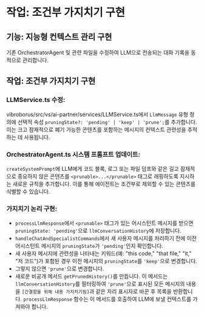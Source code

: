 # 작업: 조건부 가지치기 구현

## 기능: 지능형 컨텍스트 관리 구현
기존 OrchestratorAgent 및 관련 파일을 수정하여 LLM으로 전송되는 대화 기록을 동적으로 관리합니다.

## 작업: 조건부 가지치기 구현

### LLMService.ts 수정:
vibroborus/src/vs/ai-partner/services/LLMService.ts에서 `LlmMessage` 유형 정의에 선택적 속성 `pruningState?: 'pending' | 'keep' | 'prune';`를 추가합니다. 이는 크고 잠재적으로 폐기 가능한 콘텐츠를 포함하는 메시지의 컨텍스트 관련성을 추적하는 데 사용됩니다.

### OrchestratorAgent.ts 시스템 프롬프트 업데이트:
`createSystemPrompt`에 LLM에게 코드 블록, 로그 또는 파일 덤프와 같은 길고 잠재적으로 중요하지 않은 콘텐츠를 `<prunable>...</prunable>` 태그로 래핑하도록 지시하는 새로운 규칙을 추가합니다. 이를 통해 에이전트는 조건부로 제외할 수 있는 콘텐츠를 식별할 수 있습니다.

### 가지치기 논리 구현:
- `processLlmResponse`에서 `<prunable>` 태그가 있는 어시스턴트 메시지를 받으면 `pruningState: 'pending'`으로 `llmConversationHistory`에 저장합니다.
- `handleChatAndSpecialistCommands`에서 새 사용자 메시지를 처리하기 전에 이전 어시스턴트 메시지의 `pruningState`가 `'pending'`인지 확인합니다.
- 새 사용자 메시지에 관련성을 나타내는 키워드(예: "this code," "that file," "it," "저 코드")가 포함된 경우 이전 메시지의 `pruningState`를 `'keep'`으로 변경합니다.
- 그렇지 않으면 `'prune'`으로 변경합니다.
- 새로운 비공개 메서드 `getPrunedHistory()`를 만듭니다. 이 메서드는 `llmConversationHistory`를 필터링하여 `'prune'`으로 표시된 모든 메시지의 내용을 `[간결함을 위해 내용 가지치기됨]`과 같은 자리 표시자로 바꾼 후 목록을 반환합니다. `processLlmResponse` 함수는 이 메서드를 호출하여 LLM에 보낼 컨텍스트를 가져와야 합니다.
